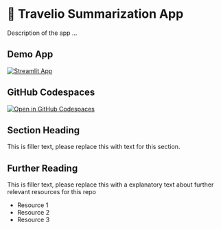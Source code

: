 # 📝 Travelio Summarization App

Description of the app ...

## Demo App

[![Streamlit App](https://static.streamlit.io/badges/streamlit_badge_black_white.svg)](https://travelio-summarization.streamlit.app/)

## GitHub Codespaces

[![Open in GitHub Codespaces](https://github.com/codespaces/badge.svg)](https://codespaces.new/streamlit/app-starter-kit?quickstart=1)

## Section Heading

This is filler text, please replace this with text for this section.

## Further Reading

This is filler text, please replace this with a explanatory text about further relevant resources for this repo
- Resource 1
- Resource 2
- Resource 3
